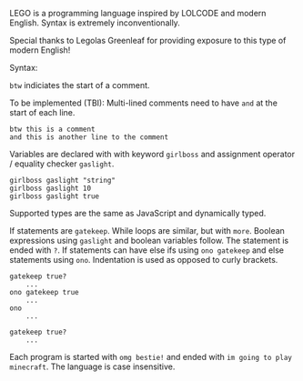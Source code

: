 LEGO is a programming language inspired by LOLCODE and modern English. Syntax is extremely inconventionally. 

Special thanks to Legolas Greenleaf for providing exposure to this type of modern English!

Syntax:

`btw` indiciates the start of a comment. 

To be implemented (TBI): Multi-lined comments need to have `and` at the start of each line.

```
btw this is a comment
and this is another line to the comment
```

Variables are declared with with keyword `girlboss` and assignment operator / equality checker `gaslight`.

```
girlboss gaslight "string"
girlboss gaslight 10
girlboss gaslight true
```

Supported types are the same as JavaScript and dynamically typed. 

If statements are `gatekeep`. While loops are similar, but with `more`. Boolean expressions using `gaslight` and boolean variables follow. The statement is ended with `?`. If statements can have else ifs using `ono gatekeep` and else statements using `ono`. Indentation is used as opposed to curly brackets.

```
gatekeep true?
    ...
ono gatekeep true
    ...
ono
    ...
```

```
gatekeep true?
    ...
```

Each program is started with `omg bestie!` and ended with `im going to play minecraft`. The language is case insensitive. 